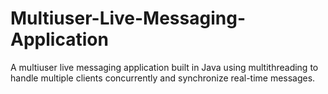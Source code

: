 # Multiuser-Live-Messaging-Application
A multiuser live messaging application built in Java using multithreading to handle multiple clients concurrently and synchronize real-time messages.
